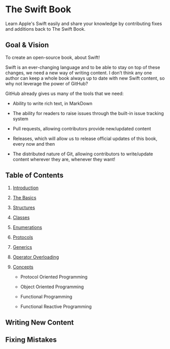 The Swift Book
==============

Learn Apple's Swift easily and share your knowledge by contributing fixes and
additions back to The Swift Book.

Goal & Vision
-------------

To create an open-source book, about Swift!

Swift is an ever-changing language and to be able to stay on top of these
changes, we need a new way of writing content. I don’t think any one author can
keep a whole book always up to date with new Swift content, so why not leverage
the power of GitHub?

GitHub already gives us many of the tools that we need:

-   Ability to write rich text, in MarkDown

-   The ability for readers to raise issues through the built-in issue tracking
    system

-   Pull requests, allowing contributors provide new/updated content

-   Releases, which will allow us to release official updates of this book,
    every now and then

-   The distributed nature of Git, allowing contributors to write/update content
    wherever they are, whenever they want!

Table of Contents
-----------------

1.  [Introduction](<chapters/introduction.md>)

2.  [The Basics](<chapters/basics.md>)

3.  [Structures](<chapters/structures.md>)

4.  [Classes](<chapters/classes.md>)

5.  [Enumerations](<chapters/enumerations.md>)

6.  [Protocols](<chapters/protocols.md>)

7.  [Generics](<chapters/generics.md>)

8.  [Operator Overloading](<operatoroverloading.md>)

9.  [Concepts](<chapters/concepts.md>)

    -   Protocol Oriented Programming

    -   Object Oriented Programming

    -   Functional Programming

    -   Functional Reactive Programming

Writing New Content
-------------------

Fixing Mistakes
---------------
